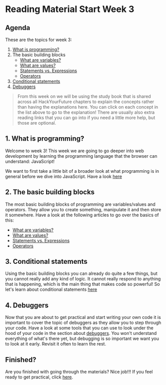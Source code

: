 # Reading Material Start Week 3

## Agenda

These are the topics for week 3:

1. [What is programming?](https://study.hackyourfuture.net/#/programming/README)
2. The basic building blocks
   - [What are variables?](https://study.hackyourfuture.net/#/javascript/variables)
   - [What are values?](https://study.hackyourfuture.net/#/javascript/values)
   - [Statements vs. Expressions](https://study.hackyourfuture.net/#/javascript/statements-vs-expressions)
   - [Operators](https://study.hackyourfuture.net/#/javascript/operators)
3. [Conditional statements](https://study.hackyourfuture.net/#/javascript/conditional-statements)
4. [Debuggers](https://study.hackyourfuture.net/#/tools/debuggers)

> From this week on we will be using the study book that is shared across all HackYourFuture chapters to explain the concepts rather than having the explanations here. You can click on each concept in the list above to go to the explanation! There are usually also extra reading links that you can go into if you need a little more help, but those are optional.

## 1. What is programming?

Welcome to week 3! This week we are going to go deeper into web development by learning the programming language that the browser can understand: JavaScript!

We want to first take a little bit of a broader look at what programming is in general before we dive into JavaScript. Have a look [here](https://study.hackyourfuture.net/#/programming/README)

## 2. The basic building blocks

The most basic building blocks of programming are variables/values and operators. They allow you to create something, manipulate it and then store it somewhere. Have a look at the following articles to go over the basics of this:

- [What are variables?](https://study.hackyourfuture.net/#/javascript/variables)
- [What are values?](https://study.hackyourfuture.net/#/javascript/values)
- [Statements vs. Expressions](https://study.hackyourfuture.net/#/javascript/statements-vs-expressions)
- [Operators](https://study.hackyourfuture.net/#/javascript/operators)

## 3. Conditional statements

Using the basic building blocks you can already do quite a few things, but you cannot really add any kind of logic. It cannot really respond to anything that is happening, which is the main thing that makes code so powerful! So let's learn about conditional statements [here](https://study.hackyourfuture.net/#/javascript/conditional-statements)

## 4. Debuggers

Now that you are about to get practical and start writing your own code it is important to cover the topic of debuggers as they allow you to step through your code. Have a look at some tools that you can use to look under the hood of your code in the section about [debuggers](https://study.hackyourfuture.net/#/tools/debuggers). You won't understand everything of what's there yet, but debugging is so important we want you to look at it early. Revisit it often to learn the rest.

## Finished?

Are you finished with going through the materials? Nice job!!! If you feel ready to get practical, click [here](./MAKEME.md).
